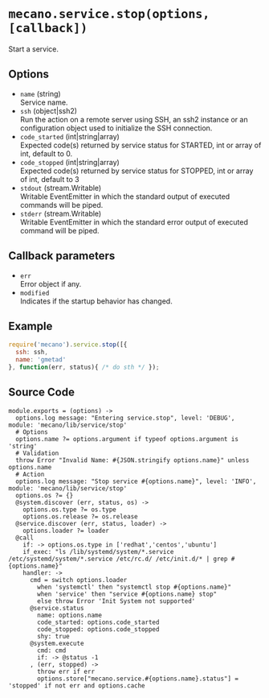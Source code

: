 
# `mecano.service.stop(options, [callback])`

Start a service.

## Options

*   `name` (string)   
    Service name.   
*   `ssh` (object|ssh2)   
    Run the action on a remote server using SSH, an ssh2 instance or an
    configuration object used to initialize the SSH connection.   
*   `code_started` (int|string|array)   
    Expected code(s) returned by service status for STARTED, int or array of
    int, default to 0.   
*   `code_stopped` (int|string|array)   
    Expected code(s) returned by service status for STOPPED, int or array of 
    int, default to 3   
*   `stdout` (stream.Writable)   
    Writable EventEmitter in which the standard output of executed commands will
    be piped.   
*   `stderr` (stream.Writable)   
    Writable EventEmitter in which the standard error output of executed command
    will be piped.   

## Callback parameters

*   `err`   
    Error object if any.   
*   `modified`   
    Indicates if the startup behavior has changed.   

## Example

```js
require('mecano').service.stop([{
  ssh: ssh,
  name: 'gmetad'
}, function(err, status){ /* do sth */ });
```

## Source Code

    module.exports = (options) ->
      options.log message: "Entering service.stop", level: 'DEBUG', module: 'mecano/lib/service/stop'
      # Options
      options.name ?= options.argument if typeof options.argument is 'string'
      # Validation
      throw Error "Invalid Name: #{JSON.stringify options.name}" unless options.name
      # Action
      options.log message: "Stop service #{options.name}", level: 'INFO', module: 'mecano/lib/service/stop'
      options.os ?= {}
      @system.discover (err, status, os) -> 
        options.os.type ?= os.type
        options.os.release ?= os.release
      @service.discover (err, status, loader) -> 
        options.loader ?= loader
      @call
        if: -> options.os.type in ['redhat','centos','ubuntu']
        if_exec: "ls /lib/systemd/system/*.service /etc/systemd/system/*.service /etc/rc.d/ /etc/init.d/* | grep #{options.name}"
        handler: ->
          cmd = switch options.loader
            when 'systemctl' then "systemctl stop #{options.name}"
            when 'service' then "service #{options.name} stop"
            else throw Error 'Init System not supported'
          @service.status
            name: options.name
            code_started: options.code_started
            code_stopped: options.code_stopped
            shy: true
          @system.execute
            cmd: cmd
            if: -> @status -1
          , (err, stopped) ->
            throw err if err
            options.store["mecano.service.#{options.name}.status"] = 'stopped' if not err and options.cache
